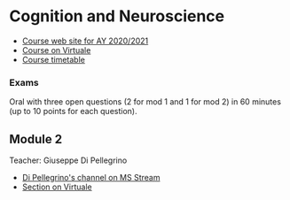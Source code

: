 # Cognition and Neuroscience

- [Course web site for AY 2020/2021](https://www.unibo.it/en/teaching/course-unit-catalogue/course-unit/2020/446547)
- [Course on Virtuale](https://virtuale.unibo.it/course/view.php?id=19436)
- [Course timetable](https://www.unibo.it/en/teaching/course-unit-catalogue/course-unit/2020/446547/orariolezioni#449385)

### Exams

Oral with three open questions (2 for mod 1 and 1 for mod 2) in 60 minutes (up to 10 points for each question).

## Module 2

Teacher: Giuseppe Di Pellegrino

- [Di Pellegrino's channel on MS Stream](https://web.microsoftstream.com/user/64f7f87d-b646-467f-8c9f-4f2b02af440f)
- [Section on Virtuale](https://virtuale.unibo.it/course/view.php?id=19436#section-9)

